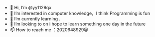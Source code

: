 - 👋 Hi, I’m @yy1128qx
- 👀 I’m interested in  computer knowledge，I think Programming is fun
- 🌱 I’m currently learning .
- 💞️ I’m looking to on  i hope to learn something one day in the future
- 📫 How to reach me ：2020648929@

<!---
yy1128qx/yy1128qx is a ✨ special ✨ repository because its `README.md` (this file) appears on your GitHub profile.
You can click the Preview link to take a look at your changes.
--->
